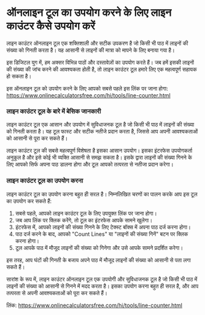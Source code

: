 ऑनलाइन टूल का उपयोग करने के लिए लाइन काउंटर कैसे उपयोग करें
===========================================================

लाइन काउंटर ऑनलाइन टूल एक शक्तिशाली और सटीक उपकरण है जो किसी भी पाठ में लाइनों की संख्या को गिनती करता है। यह आसानी से लाइनों की मात्रा को मापने के लिए बनाया गया है।

इस डिजिटल युग में, हम अक्सर विभिन्न पाठों और दस्तावेज़ों का उपयोग करते हैं। जब हमें इसकी लाइनों की संख्या की जांच करने की आवश्यकता होती है, तो लाइन काउंटर टूल हमारे लिए एक महत्वपूर्ण सहायक हो सकता है।

इस ऑनलाइन टूल को उपयोग करने के लिए आपको सबसे पहले इस लिंक पर जाना होगा: <https://www.onlinecalculatorsfree.com/hi/tools/line-counter.html>

### लाइन काउंटर टूल के बारे में बेसिक जानकारी

लाइन काउंटर टूल एक आसान और उपयोग में सुविधाजनक टूल है जो किसी भी पाठ में लाइनों की संख्या को गिनती करता है। यह टूल फास्ट और सटीक नतीजे प्रदान करता है, जिससे आप अपनी आवश्यकताओं को आसानी से पूरा कर सकते हैं।

लाइन काउंटर टूल की सबसे महत्वपूर्ण विशेषता है इसका आसान उपयोग। इसका इंटरफेस उपयोगकर्ता अनुकूल है और इसे कोई भी व्यक्ति आसानी से समझ सकता है। इसके द्वारा लाइनों की संख्या गिनने के लिए आपको सिर्फ अपना पाठ डालना होगा और टूल आपको तत्परता से नतीजा प्रदान करेगा।

### लाइन काउंटर टूल का उपयोग करना

लाइन काउंटर टूल का उपयोग करना बहुत ही सरल है। निम्नलिखित चरणों का पालन करके आप इस टूल का उपयोग कर सकते हैं:

1. सबसे पहले, आपको लाइन काउंटर टूल के लिए उपयुक्त लिंक पर जाना होगा।
2. जब आप लिंक पर क्लिक करेंगे, तो टूल का इंटरफेस आपके सामने खुलेगा।
3. इंटरफेस में, आपको लाइनों की संख्या गिनने के लिए टेक्स्ट बॉक्स में अपना पाठ दर्ज करना होगा।
4. पाठ दर्ज करने के बाद, आपको "Count Lines" या "लाइनों की संख्या गिनें" बटन पर क्लिक करना होगा।
5. टूल आपके पाठ में मौजूद लाइनों की संख्या को गिनेगा और उसे आपके सामने प्रदर्शित करेगा।

इस तरह, आप घंटों की गिनती के बजाय अपने पाठ में मौजूद लाइनों की संख्या को आसानी से पता लगा सकते हैं।

सारांश के रूप में, लाइन काउंटर ऑनलाइन टूल एक उपयोगी और सुविधाजनक टूल है जो किसी भी पाठ में लाइनों की संख्या को आसानी से गिनने में मदद करता है। इसका उपयोग करना बहुत ही सरल है, और आप तत्परता से अपनी आवश्यकताओं को पूरा कर सकते हैं।

लिंक: <https://www.onlinecalculatorsfree.com/hi/tools/line-counter.html>